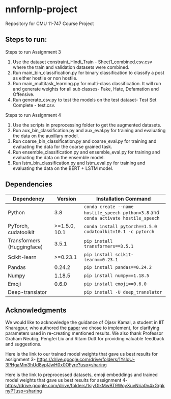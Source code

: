 # nnfornlp-project
Repository for CMU 11-747 Course Project

## Steps to run:
Steps to run Assignment 3
1. Use the dataset constraint_Hindi_Train - Sheet1_combined.csv.csv where the train and validation datasets were combined.
2. Run main_bin_classification.py for binary classification to classify a post as either hostile or non hostile.
3. Run main_multitask_learning.py for multi-class classification. It will run and generate weights for all sub classes- Fake, Hate, Defamation and Offensive.
4. Run generate_csv.py to test the models on the test dataset- Test Set Complete - test.csv.

Steps to run Assignment 4
1. Use the scripts in preprocessing folder to get the augmented datasets.
2. Run aux_bin_classification.py and aux_eval.py for training and evaluating the data on the auxillary model.
3. Run coarse_bin_classification.py and coarse_eval.py for training and evaluating the data for the coarse grained task.
4. Run ensemble_classification.py and ensemble_eval.py for training and evaluating the data on the ensemble model.
5. Run lstm_bin_classification.py and lstm_eval.py for training and evaluating the data on the BERT + LSTM model.

## Dependencies


| Dependency | Version | Installation Command |
| ---------- | ------- | -------------------- |
| Python     | 3.8     | `conda create --name hostile_speech python=3.8` and `conda activate hostile_speech` |
| PyTorch, cudatoolkit    | >=1.5.0, 10.1   | `conda install pytorch==1.5.0 cudatoolkit=10.1 -c pytorch` |
| Transformers (Huggingface) | 3.5.1 | `pip install transformers==3.5.1` |
| Scikit-learn | >=0.23.1 | `pip install scikit-learn==0.23.1` |
| Pandas | 0.24.2 | `pip install pandas==0.24.2` |
| Numpy | 1.18.5 | `pip install numpy==1.18.5` |
| Emoji | 0.6.0 | `pip install emoji==0.6.0` |
| Deep-translator | | `pip install -U deep_translator` |

## Acknowledgments

We would like to acknowledge the guidance of Ojasv Kamal, a student in IIT Kharagpur, who authored the [paper](https://arxiv.org/abs/2101.05494) we chose to implement, for clarifying parameters used in re-creating mentioned results. We also thank Professor Graham Neubig, Pengfei Liu and Ritam Dutt for providing valuable feedback and suggestions. 



Here is the link to our trained model weights that gave us best results for assignment 3-
https://drive.google.com/drive/folders/1YsIoU-3PHgaMm3hUd8ypIJwH0x0OFyre?usp=sharing

Here is the link to preprocessed datasets, emoji embeddings and trained model weights that gave us best results for assignment 4-
https://drive.google.com/drive/folders/1sjyGIkMwBT9WoyXuvNria0v4xGrgknyP?usp=sharing

